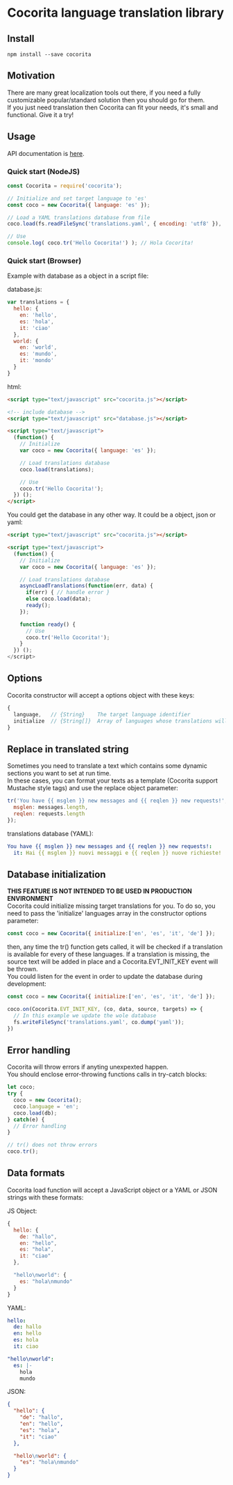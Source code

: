 # Cocorita language translation library

## Install
```npm install --save cocorita```

## Motivation
There are many great localization tools out there, if you need a fully customizable popular/standard solution then you should go for them.  
If you just need translation then Cocorita can fit your needs, it's small and functional. Give it a try!

## Usage
API documentation is [here](https://zakplus.github.io/cocorita/).

### Quick start (NodeJS)

```javascript
const Cocorita = require('cocorita');

// Initialize and set target language to 'es'
const coco = new Cocorita({ language: 'es' });

// Load a YAML translations database from file
coco.load(fs.readFileSync('translations.yaml', { encoding: 'utf8' }), 'yaml'));

// Use
console.log( coco.tr('Hello Cocorita!') ); // Hola Cocorita!
```

### Quick start (Browser)

Example with database as a object in a script file:

database.js:
```javascript
var translations = {
  hello: {
    en: 'hello',
    es: 'hola',
    it: 'ciao'
  },
  world: {
    en: 'world',
    es: 'mundo',
    it: 'mondo'
  }
}
```

html:
```html
<script type="text/javascript" src="cocorita.js"></script>

<!-- include database -->
<script type="text/javascript" src="database.js"></script>

<script type="text/javascript">
  (function() {
    // Initialize
    var coco = new Cocorita({ language: 'es' });

    // Load translations database
    coco.load(translations);

    // Use
    coco.tr('Hello Cocorita!');
  }) ();
</script>
```
You could get the database in any other way. It could be a object, json or yaml:

```html
<script type="text/javascript" src="cocorita.js"></script>

<script type="text/javascript">
  (function() {
    // Initialize
    var coco = new Cocorita({ language: 'es' });

    // Load translations database
    asyncLoadTranslations(function(err, data) {
      if(err) { // handle error }
      else coco.load(data);
      ready();
    });

    function ready() {
      // Use
      coco.tr('Hello Cocorita!');
    }
  }) ();
</script>
```

## Options
Cocorita constructor will accept a options object with these keys:

``` javascript
{
  language,   // {String}    The target language identifier
  initialize  // {String[]}  Array of languages whose translations will be initialized with the source text if not present.
}
```

## Replace in translated string
Sometimes you need to translate a text which contains some dynamic sections you want to set at run time.  
In these cases, you can format your texts as a template (Cocorita support Mustache style tags) and use the replace object parameter:

```javascript
tr('You have {{ msglen }} new messages and {{ reqlen }} new requests!', {
  msglen: messages.length,
  reqlen: requests.length
});
```

translations database (YAML):
```yaml
You have {{ msglen }} new messages and {{ reqlen }} new requests!:
  it: Hai {{ msglen }} nuovi messaggi e {{ reqlen }} nuove richieste!
```

## Database initialization
**THIS FEATURE IS NOT INTENDED TO BE USED IN PRODUCTION ENVIRONMENT**  
Cocorita could initialize missing target translations for you.
To do so, you need to pass the 'initialize' languages array in the constructor options parameter:

```javascript
const coco = new Cocorita({ initialize:['en', 'es', 'it', 'de'] });
```

then, any time the tr() function gets called, it will be checked if a translation is available for every of these languages. If a translation is missing, the source text will be added in place and a Cocorita.EVT_INIT_KEY event will be thrown.  
You could listen for the event in order to update the database during development:

```javascript
const coco = new Cocorita({ initialize:['en', 'es', 'it', 'de'] });

coco.on(Cocorita.EVT_INIT_KEY, (co, data, source, targets) => {
  // In this example we update the wole database
  fs.writeFileSync('translations.yaml', co.dump('yaml'));
})
```

## Error handling
Cocorita will throw errors if anyting unexpexted happen.  
You should enclose error-throwing functions calls in try-catch blocks:

```javascript
let coco;
try {
  coco = new Cocorita();
  coco.language = 'en';
  coco.load(db);
} catch(e) {
  // Error handling
}

// tr() does not throw errors
coco.tr();
```

## Data formats
Cocorita load function will accept a JavaScript object or a YAML or JSON strings with these formats:

JS Object:
```javascript
{
  hello: {
    de: "hallo",
    en: "hello",
    es: "hola",
    it: "ciao"
  },

  "hello\nworld": {
    es: "hola\nmundo"
  }
}
```

YAML:
```yaml
hello:
  de: hallo
  en: hello
  es: hola
  it: ciao

"hello\nworld":
  es: |-
    hola
    mundo
```

JSON:
```json
{
  "hello": {
    "de": "hallo",
    "en": "hello",
    "es": "hola",
    "it": "ciao"
  },

  "hello\nworld": {
    "es": "hola\nmundo"
  }
}
```